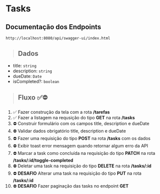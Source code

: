 # Tasks

## Documentação dos Endpoints

```sh
http://localhost:8080/api/swagger-ui/index.html
```

> ## Dados
* title: `string`
* description: `string`
* dueDate: `Date`
* isCompleted?: `boolean`

> ## Fluxo ✅⛔️
1. ✅ Fazer construção da tela com a rota **/tarefas**
2. ✅ Fazer a listagem na requsição do tipo **GET** na rota **/tasks**
3. ⛔️ Construir formulário com os campos title, description e dueDate
4. ⛔️ Validar dados obrigatório title, description e dueDate
5. ⛔️ Fazer uma requisição do tipo **POST** na rota **/tasks** com os dados
6. ⛔️ Exibir toast error mensagem quando retornar algum erro da API
7. ⛔️ Marcar a task como concluída na requisição do tipo **PATCH** na rota **/tasks/:id/toggle-completed**
8. ⛔️ Deletar uma task na requisição do tipo **DELETE** na rota **/tasks/:id**
9. ⛔️ **DESAFIO** Alterar uma task na requisição do tipo **PUT** na rota **/tasks/:id**
10. ⛔️ **DESAFIO** Fazer  paginação das tasks no endpoint **GET**


